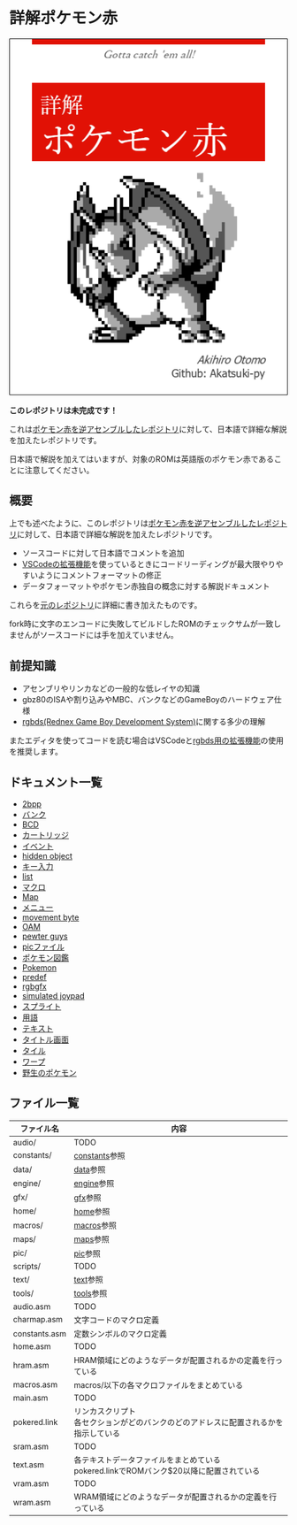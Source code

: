 # 詳解ポケモン赤

![cover](./docs/image/cover.png)

**このレポジトリは未完成です！**

これは[ポケモン赤を逆アセンブルしたレポジトリ](https://github.com/pret/pokered)に対して、日本語で詳細な解説を加えたレポジトリです。

日本語で解説を加えてはいますが、対象のROMは英語版のポケモン赤であることに注意してください。

## 概要

上でも述べたように、このレポジトリは[ポケモン赤を逆アセンブルしたレポジトリ](https://github.com/pret/pokered)に対して、日本語で詳細な解説を加えたレポジトリです。

- ソースコードに対して日本語でコメントを追加
- [VSCodeの拡張機能](https://marketplace.visualstudio.com/items?itemName=donaldhays.rgbds-z80)を使っているときにコードリーディングが最大限やりやすいようにコメントフォーマットの修正
- データフォーマットやポケモン赤独自の概念に対する解説ドキュメント

これらを[元のレポジトリ](https://github.com/pret/pokered)に詳細に書き加えたものです。

fork時に文字のエンコードに失敗してビルドしたROMのチェックサムが一致しませんがソースコードには手を加えていません。

## 前提知識

- アセンブリやリンカなどの一般的な低レイヤの知識
- gbz80のISAや割り込みやMBC、バンクなどのGameBoyのハードウェア仕様
- [rgbds(Rednex Game Boy Development System)](https://github.com/rednex/rgbds)に関する多少の理解

またエディタを使ってコードを読む場合はVSCodeと[rgbds用の拡張機能](https://marketplace.visualstudio.com/items?itemName=donaldhays.rgbds-z80)の使用を推奨します。

## ドキュメント一覧

- [2bpp](./docs/2bpp.md)
- [バンク](./docs/bank.md)
- [BCD](./docs/bcd.md)
- [カートリッジ](./docs/cartridge.md)
- [イベント](./docs/event.md)
- [hidden object](./docs/hidden_object.md)
- [キー入力](./docs/joypad.md)
- [list](./docs/list.md)
- [マクロ](./docs/macro.md)
- [Map](./docs/map/README.md)
- [メニュー](./docs/menu.md)
- [movement byte](./docs/movement_byte.md)
- [OAM](./docs/oam.md)
- [pewter guys](./docs/pewter_guys.md)
- [picファイル](./docs/pic_format.md)
- [ポケモン図鑑](./docs/pokedex.md)
- [Pokemon](./docs/pokemon/README.md)
- [predef](./docs/predef.md)
- [rgbgfx](./docs/rgbgfx.md)
- [simulated joypad](./docs/simulated_joypad.md)
- [スプライト](./docs/sprite/README.md)
- [用語](./docs/term.md)
- [テキスト](./docs/text/README.md)
- [タイトル画面](./docs/titlescreen.md)
- [タイル](./docs/map/tile.md)
- [ワープ](./docs/warp/README.md)
- [野生のポケモン](./docs/wild_pokemon.md)

## ファイル一覧

 ファイル名  |  内容
---- | ----
 audio/  |  TODO
 constants/  |  [constants](./constants/README.md)参照
 data/  |  [data](./data/README.md)参照
 engine/  |  [engine](./engine/README.md)参照
 gfx/  |  [gfx](./gfx/README.md)参照
 home/  |  [home](./home/README.md)参照
 macros/  |  [macros](./macros/README.md)参照
 maps/  |  [maps](./maps/README.md)参照
 pic/  |  [pic](./pic/README.md)参照
 scripts/  |  TODO
 text/  |  [text](./text/README.md)参照
 tools/  |  [tools](./tools/README.md)参照
 audio.asm  |  TODO
 charmap.asm  |  文字コードのマクロ定義
 constants.asm  |  定数シンボルのマクロ定義
 home.asm  |  TODO
 hram.asm  |  HRAM領域にどのようなデータが配置されるかの定義を行っている
 macros.asm  |  macros/以下の各マクロファイルをまとめている
 main.asm  |  TODO
 pokered.link  |  リンカスクリプト <br/>各セクションがどのバンクのどのアドレスに配置されるかを指示している
 sram.asm  |  TODO
 text.asm  |  各テキストデータファイルをまとめている <br/>pokered.linkでROMバンク$20以降に配置されている 
 vram.asm  |  TODO
 wram.asm  |  WRAM領域にどのようなデータが配置されるかの定義を行っている
